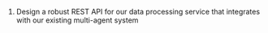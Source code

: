 1. Design a robust REST API for our data processing service that integrates with our existing multi-agent system
